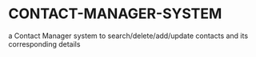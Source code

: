 # CONTACT-MANAGER-SYSTEM
a Contact Manager system to search/delete/add/update contacts and its corresponding details
